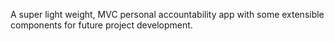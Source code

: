 A super light weight, MVC personal accountability app with some extensible components for future project development.
